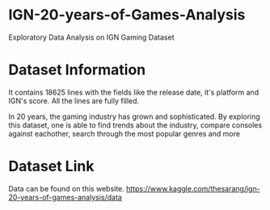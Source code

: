 # IGN-20-years-of-Games-Analysis
Exploratory Data Analysis on IGN Gaming Dataset

# Dataset Information
It contains 18625 lines with the fields like the release date, it's platform and IGN's score. All the lines are fully filled.

In 20 years, the gaming industry has grown and sophisticated. By exploring this dataset, one is able to find trends about the industry, compare consoles against eachother, search through the most popular genres and more

# Dataset Link
Data can be found on this website.
https://www.kaggle.com/thesarang/ign-20-years-of-games-analysis/data
